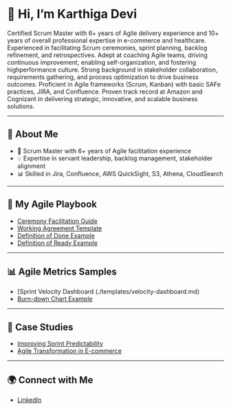 # 👋 Hi, I’m Karthiga Devi  
Certified Scrum Master with 6+ years of Agile delivery experience and 10+ years of overall professional expertise in e-commerce and healthcare.
Experienced in facilitating Scrum ceremonies, sprint planning, backlog refinement, and retrospectives. Adept at coaching Agile teams, driving continuous improvement, enabling self-organization, and fostering highperformance culture.
Strong background in stakeholder collaboration, requirements gathering, and process optimization to drive business outcomes. Proficient in Agile frameworks (Scrum, Kanban) with basic SAFe practices, JIRA, and Confluence. Proven track record at Amazon and Cognizant in delivering strategic, innovative, and scalable business solutions.

---

## 🚀 About Me  
- 🌟 Scrum Master with 6+ years of Agile facilitation experience  
- 💡 Expertise in servant leadership, backlog management, stakeholder alignment  
- 📊 Skilled in Jira, Confluence, AWS QuickSight, S3, Athena, CloudSearch 

---

## 📂 My Agile Playbook  
- [Ceremony Facilitation Guide](./playbooks/ceremonies.md)  
- [Working Agreement Template](./templates/working-agreement.md)  
- [Definition of Done Example](./templates/definition-of-done.md)
- [Definition of Ready Example](./templates/definition-of-ready.md) 

---

## 📊 Agile Metrics Samples  
- [Sprint Velocity Dashboard (./templates/velocity-dashboard.md)
- [Burn-down Chart Example](./metrics/burndown.md)  

---

## 📖 Case Studies  
- [Improving Sprint Predictability](./case-studies/sprint-predictability.md)  
- [Agile Transformation in E-commerce](./case-studies/agile-transformation.md)  

---

## 🌍 Connect with Me  
- [LinkedIn](https://www.linkedin.com/in/karthiga-devi-n/)

